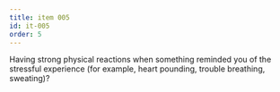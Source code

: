 ```yaml
---
title: item 005
id: it-005
order: 5
---
```

Having strong physical reactions when something reminded you of the stressful experience (for example, heart pounding, trouble breathing, sweating)?